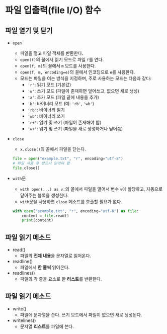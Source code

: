 # 파일 입출력(file I/O) 함수

## 파일 열기 및 닫기

- `open`
  - 파일을 열고 파일 객체를 반환한다.
  - `open(f)`의 꼴에서 읽기 모드로 파일 `f`를 연다.
  - `open(f, m)`의 꼴에서 `m` 모드를 사용한다.
  - `open(f, m, encoding=e)`의 꼴에서 인코딩으로 `e`를 사용한다.
  - 모드는 파일을 여는 방식을 지정하며, 주로 사용하는 모드는 다음과 같다:
    - `'r'`: 읽기 모드 (기본값)
    - `'w'`: 쓰기 모드 (파일이 존재하면 덮어쓰고, 없으면 새로 생성)
    - `'a'`: 추가 모드 (파일 끝에 내용을 추가)
    - `'b'`: 바이너리 모드 (예: `'rb'`, `'wb'`)
    - `'rb'`: 바이너리 읽기
    - `'wb'`: 바이너리 쓰기
    - `'r+'`: 읽기 및 쓰기 (파일이 존재해야 함)
    - `'w+'`: 읽기 및 쓰기 (파일을 새로 생성하거나 덮어씀)
- `close`
  - `x.close()`의 꼴에서 파일을 닫는다.

  ```py
  file = open("example.txt", "r", encoding="utf-8")
  # 파일 사용 후 반드시 닫아야 함
  file.close()
  ```

- `with`문
  - `with open(...) as v:`의 꼴에서 파일을 열어서 변수 `v`에 할당하고, 자동으로 닫아주는 블록을 생성한다.
  - `with`문을 사용하면 `close` 메소드를 호출할 필요가 없다.

  ```py
  with open("example.txt", "r", encoding="utf-8") as file:
      content = file.read()
      print(content)
  ```

## 파일 읽기 메소드

- read()
  - 파일의 **전체 내용**을 문자열로 읽어온다.
- readline()
  - 파일에서 **한 줄씩** 읽어온다.
- readlines()
  - 파일의 각 줄을 요소로 한 **리스트**를 반환한다.

## 파일 읽기 메소드

- write()
  - 파일에 문자열을 쓴다. 쓰기 모드에서 파일이 없으면 새로 생성된다.
- writelines()
  - 문자열 **리스트**를 파일에 쓴다.
